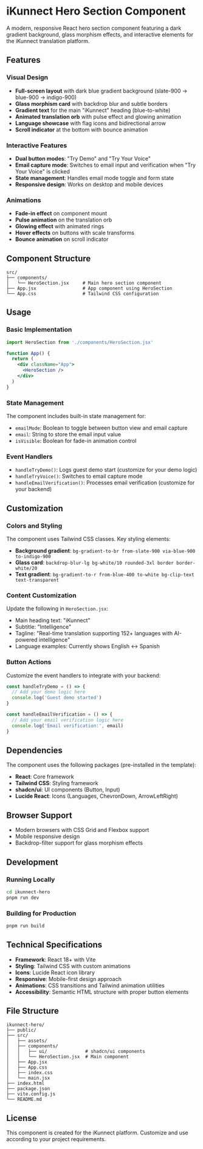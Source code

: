 # iKunnect Hero Section Component

A modern, responsive React hero section component featuring a dark gradient background, glass morphism effects, and interactive elements for the iKunnect translation platform.

## Features

### Visual Design
- **Full-screen layout** with dark blue gradient background (slate-900 → blue-900 → indigo-900)
- **Glass morphism card** with backdrop blur and subtle borders
- **Gradient text** for the main "iKunnect" heading (blue-to-white)
- **Animated translation orb** with pulse effect and glowing animation
- **Language showcase** with flag icons and bidirectional arrow
- **Scroll indicator** at the bottom with bounce animation

### Interactive Features
- **Dual button modes**: "Try Demo" and "Try Your Voice"
- **Email capture mode**: Switches to email input and verification when "Try Your Voice" is clicked
- **State management**: Handles email mode toggle and form state
- **Responsive design**: Works on desktop and mobile devices

### Animations
- **Fade-in effect** on component mount
- **Pulse animation** on the translation orb
- **Glowing effect** with animated rings
- **Hover effects** on buttons with scale transforms
- **Bounce animation** on scroll indicator

## Component Structure

```
src/
├── components/
│   └── HeroSection.jsx     # Main hero section component
├── App.jsx                 # App component using HeroSection
└── App.css                 # Tailwind CSS configuration
```

## Usage

### Basic Implementation

```jsx
import HeroSection from './components/HeroSection.jsx'

function App() {
  return (
    <div className="App">
      <HeroSection />
    </div>
  )
}
```

### State Management

The component includes built-in state management for:
- `emailMode`: Boolean to toggle between button view and email capture
- `email`: String to store the email input value
- `isVisible`: Boolean for fade-in animation control

### Event Handlers

- `handleTryDemo()`: Logs guest demo start (customize for your demo logic)
- `handleTryVoice()`: Switches to email capture mode
- `handleEmailVerification()`: Processes email verification (customize for your backend)

## Customization

### Colors and Styling
The component uses Tailwind CSS classes. Key styling elements:

- **Background gradient**: `bg-gradient-to-br from-slate-900 via-blue-900 to-indigo-900`
- **Glass card**: `backdrop-blur-lg bg-white/10 rounded-3xl border border-white/20`
- **Text gradient**: `bg-gradient-to-r from-blue-400 to-white bg-clip-text text-transparent`

### Content Customization
Update the following in `HeroSection.jsx`:

- Main heading text: "iKunnect"
- Subtitle: "Intelligence"
- Tagline: "Real-time translation supporting 152+ languages with AI-powered intelligence"
- Language examples: Currently shows English ↔ Spanish

### Button Actions
Customize the event handlers to integrate with your backend:

```jsx
const handleTryDemo = () => {
  // Add your demo logic here
  console.log('Guest demo started')
}

const handleEmailVerification = () => {
  // Add your email verification logic here
  console.log('Email verification:', email)
}
```

## Dependencies

The component uses the following packages (pre-installed in the template):

- **React**: Core framework
- **Tailwind CSS**: Styling framework
- **shadcn/ui**: UI components (Button, Input)
- **Lucide React**: Icons (Languages, ChevronDown, ArrowLeftRight)

## Browser Support

- Modern browsers with CSS Grid and Flexbox support
- Mobile responsive design
- Backdrop-filter support for glass morphism effects

## Development

### Running Locally
```bash
cd ikunnect-hero
pnpm run dev
```

### Building for Production
```bash
pnpm run build
```

## Technical Specifications

- **Framework**: React 18+ with Vite
- **Styling**: Tailwind CSS with custom animations
- **Icons**: Lucide React icon library
- **Responsive**: Mobile-first design approach
- **Animations**: CSS transitions and Tailwind animation utilities
- **Accessibility**: Semantic HTML structure with proper button elements

## File Structure

```
ikunnect-hero/
├── public/
├── src/
│   ├── assets/
│   ├── components/
│   │   ├── ui/              # shadcn/ui components
│   │   └── HeroSection.jsx  # Main component
│   ├── App.jsx
│   ├── App.css
│   ├── index.css
│   └── main.jsx
├── index.html
├── package.json
├── vite.config.js
└── README.md
```

## License

This component is created for the iKunnect platform. Customize and use according to your project requirements.

